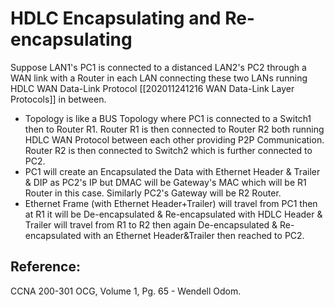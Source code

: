 # HDLC Encapsulating and Re-encapsulating

Suppose LAN1's PC1 is connected to a distanced LAN2's PC2 through a WAN link with a Router in each LAN connecting these two LANs running HDLC WAN Data-Link Protocol \[\[202011241216 WAN Data-Link Layer Protocols\]\] in between.

* Topology is like a BUS Topology where PC1 is connected to a Switch1 then to Router R1. Router R1 is then connected to Router R2 both running HDLC WAN Protocol between each other providing P2P Communication. Router R2 is then connected to Switch2 which is further connected to PC2.
* PC1 will create an Encapsulated the Data with Ethernet Header & Trailer & DIP as PC2's IP but DMAC will be Gateway's MAC which will be R1 Router in this case. Similarly PC2's Gateway will be R2 Router.
* Ethernet Frame \(with Ethernet Header+Trailer\) will travel from PC1 then at R1 it will be De-encapsulated & Re-encapsulated with HDLC Header & Trailer will travel from R1 to R2 then again De-encapsulated & Re-encapsulated with an Ethernet Header&Trailer then reached to PC2.

## Reference:

CCNA 200-301 OCG, Volume 1, Pg. 65 - Wendell Odom.

